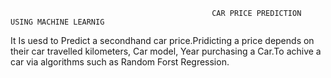                                                  CAR PRICE PREDICTION USING MACHINE LEARNIG

It Is uesd to Predict a secondhand car price.Pridicting a price depends on their car travelled kilometers, Car model, Year purchasing a Car.To achive a car via algorithms such as Random Forst Regression.
